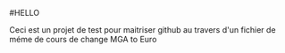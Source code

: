 #HELLO

Ceci est un projet de test pour maitriser github au travers d'un fichier de méme de cours de change MGA to Euro

